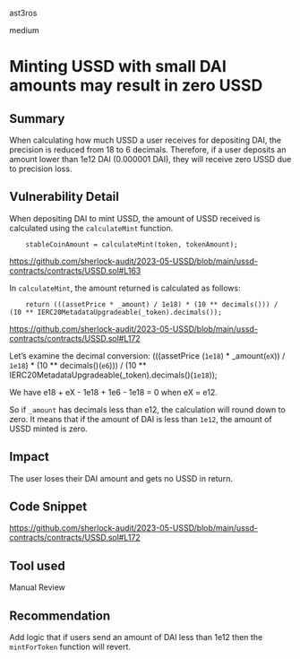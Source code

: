 ast3ros

medium

# Minting USSD with small DAI amounts may result in zero USSD

## Summary

When calculating how much USSD a user receives for depositing DAI, the precision is reduced from 18 to 6 decimals. Therefore, if a user deposits an amount lower than 1e12 DAI (0.000001 DAI), they will receive zero USSD due to precision loss.

## Vulnerability Detail

When depositing DAI to mint USSD, the amount of USSD received is calculated using the `calculateMint` function.
        
        stableCoinAmount = calculateMint(token, tokenAmount);

https://github.com/sherlock-audit/2023-05-USSD/blob/main/ussd-contracts/contracts/USSD.sol#L163

In `calculateMint`, the amount returned is calculated as follows:

        return (((assetPrice * _amount) / 1e18) * (10 ** decimals())) / (10 ** IERC20MetadataUpgradeable(_token).decimals());

https://github.com/sherlock-audit/2023-05-USSD/blob/main/ussd-contracts/contracts/USSD.sol#L172

Let’s examine the decimal conversion: (((assetPrice (`1e18`) * _amount(`eX`)) / `1e18`) * (10 ** decimals()(`e6`))) / (10 ** IERC20MetadataUpgradeable(_token).decimals()(`1e18`));

We have e18 + eX - 1e18 + 1e6 - 1e18 = 0 when eX = e12. 

So if `_amount` has decimals less than e12, the calculation will round down to zero. It means that if the amount of DAI is less than `1e12`, the amount of USSD minted is zero.

## Impact

The user loses their DAI amount and gets no USSD in return.

## Code Snippet

https://github.com/sherlock-audit/2023-05-USSD/blob/main/ussd-contracts/contracts/USSD.sol#L172

## Tool used

Manual Review

## Recommendation

Add logic that if users send an amount of DAI less than 1e12 then the `mintForToken` function will revert.